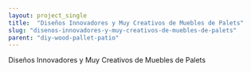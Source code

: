 ```yaml
---
layout: project_single
title:  "Diseños Innovadores y Muy Creativos de Muebles de Palets"
slug: "disenos-innovadores-y-muy-creativos-de-muebles-de-palets"
parent: "diy-wood-pallet-patio"
---
```

Diseños Innovadores y Muy Creativos de Muebles de Palets